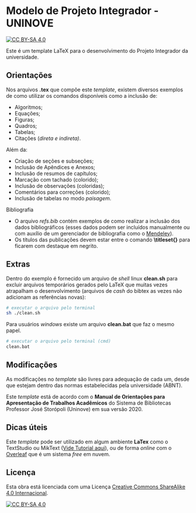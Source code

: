 # Modelo de Projeto Integrador - UNINOVE

[![CC BY-SA
4.0](https://img.shields.io/badge/License-CC%20BY--SA%204.0-lightgrey.svg)](http://creativecommons.org/licenses/by-sa/4.0/)

Este é um template LaTeX para o desenvolvimento do Projeto Integrador da universidade.

## Orientações

Nos arquivos **.tex** que compõe este *template*, existem diversos exemplos de como utilizar os comandos disponíveis como a inclusão de:

+ Algoritmos;
+ Equações;
+ Figuras;
+ Quadros;
+ Tabelas;
+ Citações (*direta e indireta)*.

Além da:

+ Criação de seções e subseções;
+ Inclusão de Apêndices e Anexos;
+ Inclusão de resumos de capítulos;
+ Marcação com tachado (colorido);
+ Inclusão de observações (coloridas);
+ Comentários para correções (colorido);
+ Inclusão de tabelas no modo *paisagem*.

Bibliografia

+ O arquivo *refs.bib* contém exemplos de como realizar a inclusão dos dados bibliográficos (esses dados podem ser incluídos manualmente ou com auxílio de um gerenciador de bibliografia como o [Mendeley](https://www.mendeley.com/)).
+ Os títulos das publicações devem estar entre o comando **\titleset{}** para ficarem com destaque em negrito.

## Extras

Dentro do exemplo é fornecido um arquivo de *shell* linux **clean.sh** para excluir arquivos temporários gerados pelo LaTeX que muitas vezes atrapalham o desenvolvimento (arquivos de *cash* do bibtex as vezes não adicionam as referências novas):

```bash
# executar o arquivo pelo terminal
sh ./clean.sh
```

Para usuários *windows* existe um arquivo **clean.bat** que faz o mesmo papel.

```bash
# executar o arquivo pelo terminal (cmd)
clean.bat
```

## Modificações

As modificações no *template* são livres para adequação de cada um, desde que estejam dentro das normas estabelecidas pela universidade (ABNT).

Este *template* está de acordo com o **Manual de Orientações para Apresentação de Trabalhos Acadêmicos** do Sistema de Bibliotecas Professor José Storópoli (Uninove) em sua versão 2020.

## Dicas úteis

Este *template* pode ser utilizado em algum ambiente **LaTex** como o TextStudio ou MikText ([Vide Tutorial aqui](https://www.profmat.cefetmg.br/modelos-dissertacao/latex/instalacao-do-latex/)), ou de forma *online* com o [Overleaf](https://overleaf.com/) que é um sistema *free* em nuvem.

## Licença

Esta obra está licenciada com uma Licença [Creative Commons ShareAlike 4.0 Internacional](http://creativecommons.org/licenses/by-sa/4.0/).

[![CC BY-SA 4.0](https://licensebuttons.net/l/by-sa/4.0/88x31.png)](http://creativecommons.org/licenses/by-sa/4.0/)
